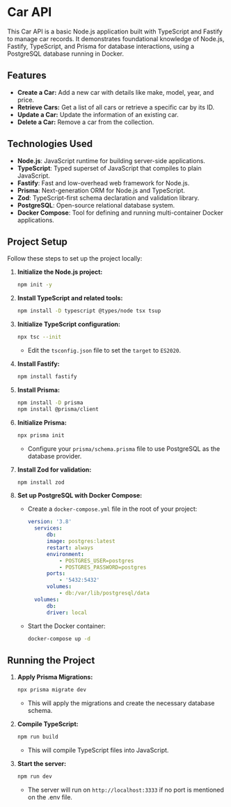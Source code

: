 # Car API

This Car API is a basic Node.js application built with TypeScript and Fastify to manage car records. It demonstrates foundational knowledge of Node.js, Fastify, TypeScript, and Prisma for database interactions, using a PostgreSQL database running in Docker.

## Features

- **Create a Car:** Add a new car with details like make, model, year, and price.
- **Retrieve Cars:** Get a list of all cars or retrieve a specific car by its ID.
- **Update a Car:** Update the information of an existing car.
- **Delete a Car:** Remove a car from the collection.

## Technologies Used

- **Node.js**: JavaScript runtime for building server-side applications.
- **TypeScript**: Typed superset of JavaScript that compiles to plain JavaScript.
- **Fastify**: Fast and low-overhead web framework for Node.js.
- **Prisma**: Next-generation ORM for Node.js and TypeScript.
- **Zod**: TypeScript-first schema declaration and validation library.
- **PostgreSQL**: Open-source relational database system.
- **Docker Compose**: Tool for defining and running multi-container Docker applications.

## Project Setup

Follow these steps to set up the project locally:

1. **Initialize the Node.js project:**
    ```bash
    npm init -y
    ```

2. **Install TypeScript and related tools:**
    ```bash
    npm install -D typescript @types/node tsx tsup
    ```

3. **Initialize TypeScript configuration:**
    ```bash
    npx tsc --init
    ```
    - Edit the `tsconfig.json` file to set the `target` to `ES2020`.

4. **Install Fastify:**
    ```bash
    npm install fastify
    ```

5. **Install Prisma:**
    ```bash
    npm install -D prisma
    npm install @prisma/client
    ```

6. **Initialize Prisma:**
    ```bash
    npx prisma init
    ```
    - Configure your `prisma/schema.prisma` file to use PostgreSQL as the database provider.

7. **Install Zod for validation:**
    ```bash
    npm install zod
    ```

8. **Set up PostgreSQL with Docker Compose:**
    - Create a `docker-compose.yml` file in the root of your project:
      ```yaml
      version: '3.8'
        services:
            db:
            image: postgres:latest
            restart: always
            environment:
                - POSTGRES_USER=postgres
                - POSTGRES_PASSWORD=postgres
            ports:
                - '5432:5432'
            volumes: 
                - db:/var/lib/postgresql/data
        volumes:
            db:
            driver: local
      ```
    - Start the Docker container:
      ```bash
      docker-compose up -d
      ```

## Running the Project

1. **Apply Prisma Migrations:**
    ```bash
    npx prisma migrate dev
    ```
    - This will apply the migrations and create the necessary database schema.

2. **Compile TypeScript:**
    ```bash
    npm run build
    ```
    - This will compile TypeScript files into JavaScript.

3. **Start the server:**
    ```bash
    npm run dev
    ```
    - The server will run on `http://localhost:3333` if no port is mentioned on the .env file.